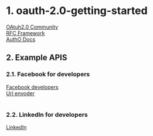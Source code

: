 # 1. oauth-2.0-getting-started
[OAtuh2.0 Community](https://oauth.net/2/)<br>
[RFC Framework](https://tools.ietf.org/html/rfc6749)<br>
[AuthO Docs](https://auth0.com/docs/protocols/protocol-oauth2)

## 2. Example APIS
### 2.1. Facebook for developers
[Facebook developers](https://developers.facebook.com/)<br>
[Url envoder](https://www.urlencoder.org/)<br><br>
### 2.2. LinkedIn for developers
[LinkedIn](https://www.linkedin.com/developers/)
